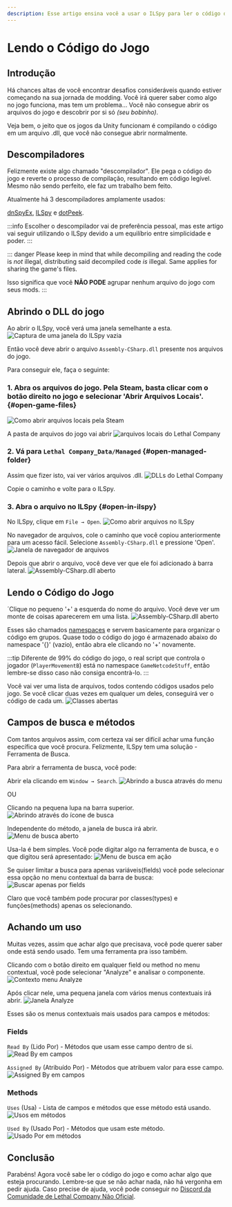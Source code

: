 ```yaml
---
description: Esse artigo ensina você a usar o ILSpy para ler o código do jogo
---
```


# Lendo o Código do Jogo

## Introdução

Há chances altas de você encontrar desafios consideráveis quando estiver começando na sua jornada de modding. Você irá querer saber como algo no jogo funciona, mas tem um problema... Você não consegue abrir os arquivos do jogo e descobrir por si só _(seu bobinho)_.

Veja bem, o jeito que os jogos da Unity funcionam é compilando o código em um arquivo .dll, que você não consegue abrir normalmente.

## Descompiladores

Felizmente existe algo chamado "descompilador". Ele pega o código do jogo e reverte o processo de compilação, resultando em código legível. Mesmo não sendo perfeito, ele faz um trabalho bem feito.

Atualmente há 3 descompiladores amplamente usados:

[dnSpyEx](https://github.com/dnSpyEx/dnSpy), [ILSpy](https://github.com/icsharpcode/ILSpy) e [dotPeek](https://www.jetbrains.com/decompiler/).

:::info
Escolher o descompilador vai de preferência pessoal, mas este artigo vai seguir utilizando o ILSpy devido a um equilíbrio entre simplicidade e poder.
:::

::: danger
Please keep in mind that while decompiling and reading the code is _not_ illegal, distributing said decompiled code _is_ illegal. Same applies for sharing the game's files.

Isso significa que você **NÃO PODE** agrupar nenhum arquivo do jogo com seus mods.
:::

## Abrindo o DLL do jogo

Ao abrir o ILSpy, você verá uma janela semelhante a esta.
![Captura de uma janela do ILSpy vazia](/images/reading-game-code/ilspy-window.png)

Então você deve abrir o arquivo `Assembly-CSharp.dll` presente nos arquivos do jogo.

Para conseguir ele, faça o seguinte:

### 1. Abra os arquivos do jogo. Pela Steam, basta clicar com o botão direito no jogo e selecionar 'Abrir Arquivos Locais'. {#open-game-files}

![Como abrir arquivos locais pela Steam](/images/reading-game-code/opening-local-files.png)

A pasta de arquivos do jogo vai abrir ![arquivos locais do Lethal Company](/images/reading-game-code/lc-game-folder.png)

### 2. Vá para `Lethal Company_Data/Managed` {#open-managed-folder}

Assim que fizer isto, vai ver vários arquivos .dll.
![DLLs do Lethal Company](/images/reading-game-code/lc-dlls.png)

Copie o caminho e volte para o ILSpy.

### 3. Abra o arquivo no ILSpy {#open-in-ilspy}

No ILSpy, clique em `File → Open`.
![Como abrir arquivos no ILSpy](/images/reading-game-code/ilspy-open.png)

No navegador de arquivos, cole o caminho que você copiou anteriormente para um acesso fácil. Selecione `Assembly-CSharp.dll` e pressione 'Open'.
![Janela de navegador de arquivos](/images/reading-game-code/opened-folder.png)

Depois que abrir o arquivo, você deve ver que ele foi adicionado à barra lateral.
![Assembly-CSharp.dll aberto](/images/reading-game-code/opened-asc-in-ilspy.png)

## Lendo o Código do Jogo

´Clique no pequeno '+' a esquerda do nome do arquivo. Você deve ver um monte de coisas aparecerem em uma lista.
![Assembly-CSharp.dll aberto](/images/reading-game-code/namespaces.png)

Esses são chamados [namespaces](https://learn.microsoft.com/en-us/dotnet/csharp/fundamentals/types/namespaces) e servem basicamente para organizar o código em grupos. Quase todo o código do jogo é armazenado abaixo do namespace '{}' (vazio), então abra ele clicando no '+' novamente.

:::tip
Diferente de 99% do código do jogo, o real script que controla o jogador (`PlayerMovementB`) está no namespace `GameNetcodeStuff`, então lembre-se disso caso não consiga encontrà-lo.
:::

Você vai ver uma lista de arquivos, todos contendo códigos usados pelo jogo. Se você clicar duas vezes em qualquer um deles, conseguirá ver o código de cada um.
![Classes abertas](/images/reading-game-code/so-many-classes.png)

## Campos de busca e métodos

Com tantos arquivos assim, com certeza vai ser difícil achar uma função específica que você procura. Felizmente, ILSpy tem uma solução - Ferramenta de Busca.

Para abrir a ferramenta de busca, você pode:

Abrir ela clicando em `Window → Search`.
![Abrindo a busca através do menu](/images/reading-game-code/window-search.png)

OU

Clicando na pequena lupa na barra superior.
![Abrindo através do ícone de busca](/images/reading-game-code/glass-icon.png)

Independente do método, a janela de busca irá abrir.
![Menu de busca aberto](/images/reading-game-code/opened-search.png)

Usa-la é bem simples. Você pode digitar algo na ferramenta de busca, e o que digitou será apresentado:
![Menu de busca em ação](/images/reading-game-code/search-in-action.png)

Se quiser limitar a busca para apenas variáveis(fields) você pode selecionar essa opção no menu contextual da barra de busca:
![Buscar apenas por fields](/images/reading-game-code/only-fields.png)

Claro que você também pode procurar por classes(types) e funções(methods) apenas os selecionando.

## Achando um uso

Muitas vezes, assim que achar algo que precisava, você pode querer saber onde está sendo usado. Tem uma ferramenta pra isso também.

Clicando com o botão direito em qualquer field ou method no menu contextual, você pode selecionar "Analyze" e analisar o componente.
![Contexto menu Analyze](/images/reading-game-code/analyze-context.png)

Após clicar nele, uma pequena janela com vários menus contextuais irá abrir.
![Janela Analyze](/images/reading-game-code/analyze-window.png)

Esses são os menus contextuais mais usados para campos e métodos:

### Fields

`Read By` (Lido Por) - Métodos que usam esse campo dentro de si.
![Read By em campos](/images/reading-game-code/field-readby.png)

`Assigned By` (Atribuído Por) - Métodos que atribuem valor para esse campo.
![Assigned By em campos](/images/reading-game-code/field-assignedby.png)

### Methods

`Uses` (Usa) - Lista de campos e métodos que esse método está usando.
![Usos em métodos](/images/reading-game-code/methods-uses.png)

`Used By` (Usado Por) - Métodos que usam este método.
![Usado Por em métodos](/images/reading-game-code/methods-usedby.png)

## Conclusão

Parabéns! Agora você sabe ler o código do jogo e como achar algo que esteja procurando. Lembre-se que se não achar nada, não há vergonha em pedir ajuda. Caso precise de ajuda, você pode conseguir no [Discord da Comunidade de Lethal Company Não Oficial](https://discord.gg/nYcQFEpXfU).
